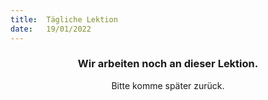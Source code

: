 ```yaml
---
title:  Tägliche Lektion
date:   19/01/2022
---
```


### <center>Wir arbeiten noch an dieser Lektion.</center>
<center>Bitte komme später zurück.</center>